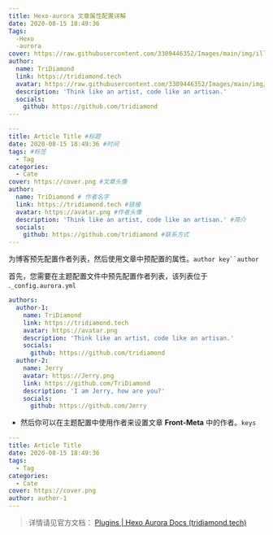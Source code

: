 ```yaml
---
title: Hexo-aurora 文章属性配置详解
date: 2020-08-15 18:49:36
Tags: 
  -Hexo
  -aurora
cover: https://raw.githubusercontent.com/3309446352/Images/main/img/illust_63502560_20210626_204746.jpg
author:
  name: TriDiamond
  link: https://tridiamond.tech
  avatar: https://raw.githubusercontent.com/3309446352/Images/main/img/pr.png
  description: 'Think like an artist, code like an artisan.'
  socials:
    github: https://github.com/tridiamond
---
```

```yaml
---
title: Article Title #标题
date: 2020-08-15 18:49:36 #时间
tags: #标签
  - Tag
categories:
  - Cate
cover: https://cover.png #文章头像
author:
  name: TriDiamond # 作者名字
  link: https://tridiamond.tech #链接
  avatar: https://avatar.png #作者头像
  description: 'Think like an artist, code like an artisan.' #简介
  socials:
    github: https://github.com/tridiamond #联系方式
---
```

为博客预先配置作者列表，然后使用文章中预配置的属性。`author key``author`

首先，您需要在主题配置文件中预先配置作者列表，该列表位于 .`_config.aurora.yml`

```yaml
authors:
  author-1:
    name: TriDiamond
    link: https://tridiamond.tech
    avatar: https://avatar.png
    description: 'Think like an artist, code like an artisan.'
    socials:
      github: https://github.com/tridiamond
  author-2:
    name: Jerry
    avatar: https://Jerry.png
    link: https://github.com/TriDiamond
    description: 'I am Jerry, how are you?'
    socials:
      github: https://github.com/Jerry
```

- 然后你可以在主题配置中使用作者来设置文章 **Front-Meta** 中的作者。`keys`

```yaml
---
title: Article Title
date: 2020-08-15 18:49:36
tags:
  - Tag
categories:
  - Cate
cover: https://cover.png
author: author-1
---
```



> 详情请见官方文档： [Plugins | Hexo Aurora Docs (tridiamond.tech)](https://aurora.tridiamond.tech/en/configs/plugins.html) 